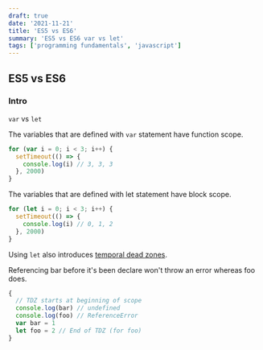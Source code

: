 ```yaml
---
draft: true
date: '2021-11-21'
title: 'ES5 vs ES6'
summary: 'ES5 vs ES6 var vs let'
tags: ['programming fundamentals', 'javascript']
---
```


## ES5 vs ES6

### Intro

`var` vs `let`

The variables that are defined with `var` statement have function scope.

```js
for (var i = 0; i < 3; i++) {
  setTimeout(() => {
    console.log(i) // 3, 3, 3
  }, 2000)
}
```

The variables that are defined with let statement have block scope.

```js
for (let i = 0; i < 3; i++) {
  setTimeout(() => {
    console.log(i) // 0, 1, 2
  }, 2000)
}
```

Using `let` also introduces [temporal dead zones](https://developer.mozilla.org/en-US/docs/Web/JavaScript/Reference/Statements/let#temporal_dead_zone_tdz).

Referencing bar before it's been declare won't throw an error whereas foo does.

```js
{
  // TDZ starts at beginning of scope
  console.log(bar) // undefined
  console.log(foo) // ReferenceError
  var bar = 1
  let foo = 2 // End of TDZ (for foo)
}
```
